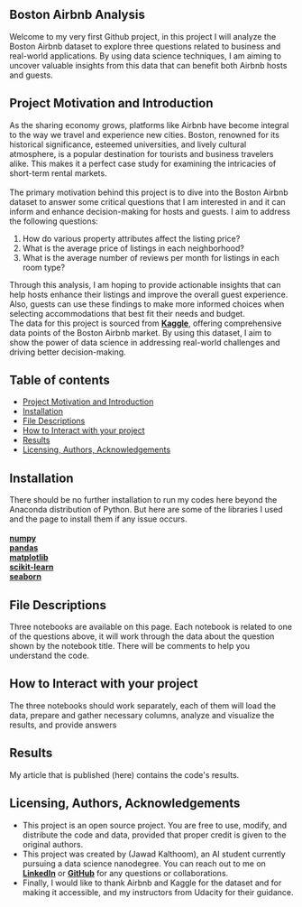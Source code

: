 ## Boston Airbnb Analysis
Welcome to my very first Github project, in this project I will analyze the Boston Airbnb dataset to explore three questions related to business and real-world applications. By using data science techniques, I am aiming to uncover valuable insights from this data that can benefit both Airbnb hosts and guests.

## Project Motivation and Introduction <a name="motivation"></a>
As the sharing economy grows, platforms like Airbnb have become integral to the way we travel and experience new cities. Boston, renowned for its historical significance, esteemed universities, and lively cultural atmosphere, is a popular destination for tourists and business travelers alike. This makes it a perfect case study for examining the intricacies of short-term rental markets.
<br>
<br>
The primary motivation behind this project is to dive into the Boston Airbnb dataset to answer some critical questions that I am interested in and it can inform and enhance decision-making for hosts and guests. I aim to address the following questions:
<br>
1. How do various property attributes affect the listing price?
2. What is the average price of listings in each neighborhood?
3. What is the average number of reviews per month for listings in each room type?

Through this analysis, I am hoping to provide actionable insights that can help hosts enhance their listings and improve the overall guest experience. Also, guests can use these findings to make more informed choices when selecting accommodations that best fit their needs and budget.
<br>
The data for this project is sourced from <a href="https://www.kaggle.com/datasets/airbnb/boston/data"><strong>Kaggle</strong></a>, offering comprehensive data points of the Boston Airbnb market. By using this dataset, I aim to show the power of data science in addressing real-world challenges and driving better decision-making.

## Table of contents
- [Project Motivation and Introduction](#motivation)
- [Installation](#installation)
- [File Descriptions](#files)
- [How to Interact with your project](#interaction)
- [Results](#results)
- [Licensing, Authors, Acknowledgements](#licensing)

## Installation <a name="installation"></a>
<p>
  There should be no further installation to run my codes here beyond the Anaconda distribution of Python. But here are some of the libraries I used and the page to install them if any issue occurs.
  <br>
  <br>
  <a href="https://numpy.org/install/"><strong>numpy</strong></a>
  <br>
  <a href="https://pandas.pydata.org/pandas-docs/stable/getting_started/install.html"><strong>pandas</strong></a>
  <br>
  <a href="https://matplotlib.org/stable/install/index.html"><strong>matplotlib</strong></a>
  <br>
  <a href="https://scikit-learn.org/stable/install"><strong>scikit-learn</strong></a>
  <br>
  <a href="https://seaborn.pydata.org/installing.html"><strong>seaborn</strong></a>
</p>

## File Descriptions <a name="files"></a>
Three notebooks are available on this page. Each notebook is related to one of the questions above, it will work through the data about the question shown by the notebook title. There will be comments to help you understand the code.

## How to Interact with your project <a name="interaction"></a>
The three notebooks should work separately, each of them will load the data, prepare and gather necessary columns, analyze and visualize the results, and provide answers

## Results <a name="results"></a>
My article that is published (here) contains the code's results.

## Licensing, Authors, Acknowledgements <a name="licensing"></a>
- This project is an open source project. You are free to use, modify, and distribute the code and data, provided that proper credit is given to the original authors. <br>
- This project was created by (Jawad Kalthoom), an AI student currently pursuing a data science nanodegree. You can reach out to me on <a href="https://www.linkedin.com/in/jawad-kalthoom/"><strong>LinkedIn</strong></a> or <a href="https://github.com/JKalthoom"><strong>GitHub</strong></a> for any questions or collaborations. <br>
- Finally, I would like to thank Airbnb and Kaggle for the dataset and for making it accessible, and my instructors from Udacity for their guidance.
